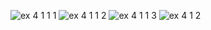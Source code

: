 ![ex 4 1 1 1](https://github.com/65030034/03376836-OOP-2566-Lab-04/assets/144875017/679a8c15-989e-49d3-a6f5-9fc14b43a471)
![ex 4 1 1 2](https://github.com/65030034/03376836-OOP-2566-Lab-04/assets/144875017/048517ae-2ca8-4413-8266-486a6e3a8a82)
![ex 4 1 1 3](https://github.com/65030034/03376836-OOP-2566-Lab-04/assets/144875017/a7460317-69c8-4ff6-97c1-2dc69b798a0f)
![ex 4 1 2](https://github.com/65030034/03376836-OOP-2566-Lab-04/assets/144875017/382e430b-5d32-4869-8a93-5c3e31f9961d)
